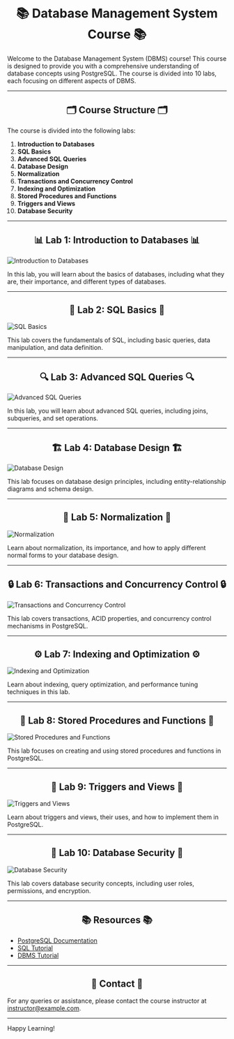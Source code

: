 <div align="center">
  
# 📚 **Database Management System Course** 📚

</div>

Welcome to the Database Management System (DBMS) course! This course is designed to provide you with a comprehensive understanding of database concepts using PostgreSQL. The course is divided into 10 labs, each focusing on different aspects of DBMS.

---

<div align="center">
  
## 🗂️ **Course Structure** 🗂️

</div>

The course is divided into the following labs:

1. **Introduction to Databases**
2. **SQL Basics**
3. **Advanced SQL Queries**
4. **Database Design**
5. **Normalization**
6. **Transactions and Concurrency Control**
7. **Indexing and Optimization**
8. **Stored Procedures and Functions**
9. **Triggers and Views**
10. **Database Security**


---

<div align="center">
  
## 📊 **Lab 1: Introduction to Databases** 📊

</div>

![Introduction to Databases](https://via.placeholder.com/600x400)

In this lab, you will learn about the basics of databases, including what they are, their importance, and different types of databases.

---

<div align="center">
  
## 📝 **Lab 2: SQL Basics** 📝

</div>

![SQL Basics](https://via.placeholder.com/600x400)

This lab covers the fundamentals of SQL, including basic queries, data manipulation, and data definition.

---

<div align="center">
  
## 🔍 **Lab 3: Advanced SQL Queries** 🔍


</div>

![Advanced SQL Queries](https://via.placeholder.com/600x400)

In this lab, you will learn about advanced SQL queries, including joins, subqueries, and set operations.

---


<div align="center">
  
## 🏗️ **Lab 4: Database Design** 🏗️


</div>

![Database Design](https://via.placeholder.com/600x400)

This lab focuses on database design principles, including entity-relationship diagrams and schema design.

---

<div align="center">
  
## 🔄 **Lab 5: Normalization** 🔄

</div>

![Normalization](https://via.placeholder.com/600x400)

Learn about normalization, its importance, and how to apply different normal forms to your database design.

---

<div align="center">
  
## 🔒 **Lab 6: Transactions and Concurrency Control** 🔒

</div>

![Transactions and Concurrency Control](https://via.placeholder.com/600x400)

This lab covers transactions, ACID properties, and concurrency control mechanisms in PostgreSQL.

---

<div align="center">
  
## ⚙️ **Lab 7: Indexing and Optimization** ⚙️

</div>

![Indexing and Optimization](https://via.placeholder.com/600x400)

Learn about indexing, query optimization, and performance tuning techniques in this lab.

---

<div align="center">
  
## 📜 **Lab 8: Stored Procedures and Functions** 📜

</div>

![Stored Procedures and Functions](https://via.placeholder.com/600x400)

This lab focuses on creating and using stored procedures and functions in PostgreSQL.

---

<div align="center">
  
## 🔔 **Lab 9: Triggers and Views** 🔔

</div>

![Triggers and Views](https://via.placeholder.com/600x400)

Learn about triggers and views, their uses, and how to implement them in PostgreSQL.

---

<div align="center">
  
## 🔐 **Lab 10: Database Security** 🔐

</div>

![Database Security](https://via.placeholder.com/600x400)

This lab covers database security concepts, including user roles, permissions, and encryption.

---

<div align="center">
  
## 📚 **Resources** 📚

</div>

- [PostgreSQL Documentation](https://www.postgresql.org/docs/)
- [SQL Tutorial](https://www.w3schools.com/sql/)
- [DBMS Tutorial](https://www.tutorialspoint.com/dbms/index.htm)

---

<div align="center">
  
## 📧 **Contact** 📧

</div>

For any queries or assistance, please contact the course instructor at [instructor@example.com](mailto:instructor@example.com).

---

Happy Learning!
